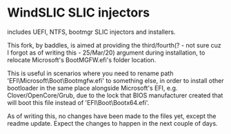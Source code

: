 WindSLIC SLIC injectors
=======================

includes UEFI, NTFS, bootmgr SLIC injectors and installers.

This fork, by baddles, is aimed at providing the third/fourth(? - not sure cuz I forgot as of writing this - 25/Mar/20) argument during installation, to relocate Microsoft's BootMGFW.efi's folder location.

This is useful in scenarios where you need to rename path 'EFI\Microsoft\Boot\Bootmgfw.efi' to something else, in order to install other bootloader in the same place alongside Microsoft's EFI, e.g. Clover/OpenCore/Grub, due to the lock that BIOS manufacturer created that will boot this file instead of 'EFI\Boot\Bootx64.efi'.

As of writing this, no changes have been made to the files yet, except the readme update. Expect the changes to happen in the next couple of days.
